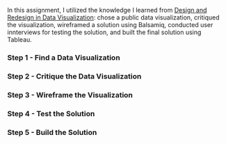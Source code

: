 In this assignment, I utilized the knowledge I learned from [Design and Redesign in Data Visualization](https://medium.com/@hint_fm/design-and-redesign-4ab77206cf9): chose a public data visualization, critiqued the visualization, wireframed a solution using Balsamiq, conducted user innterviews for testing the solution, and built the final solution using Tableau.

### Step 1 - Find a Data Visualization


### Step 2 - Critique the Data Visualization


### Step 3 - Wireframe the Visualization


### Step 4 - Test the Solution


### Step 5 - Build the Solution

